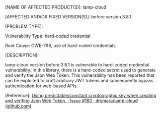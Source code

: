 \[NAME OF AFFECTED PRODUCT(S)]: lamp-cloud

\[AFFECTED AND/OR FIXED VERSION(S)]: before version 3.8.1

\[PROBLEM TYPE]:

Vulnerability Type: hard-coded credential

Root Cause: CWE-798, use of hard-coded credentials

\[DESCRIPTION]:

&#x20;lamp-cloud version before 3.8.1 is vulnerable to hard-coded credential vulnerability. In this library, there is a hard-coded secret used to generate and verify the Json Web Token. This vulnerability has been reported that can be exploited to craft arbitrary JWT tokens and subsequently bypass authentication for web-based APIs.

\[Reference]: [Using predictable/constant cryptographic key when creating and verifing Json Web Token. · Issue #183 · dromara/lamp-cloud (github.com)](https://github.com/dromara/lamp-cloud/issues/183)
